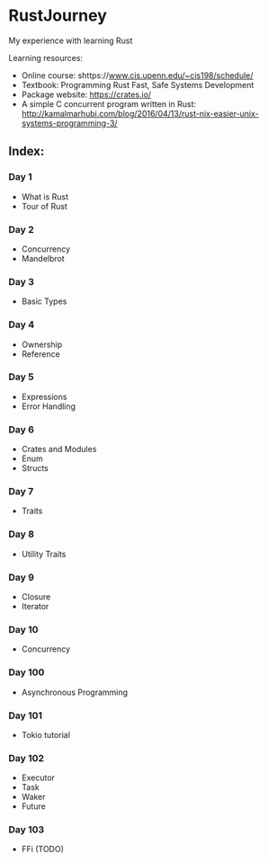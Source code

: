 # RustJourney

My experience with learning Rust

Learning resources:

- Online course: shttps://www.cis.upenn.edu/~cis198/schedule/
- Textbook: Programming Rust Fast, Safe Systems Development
- Package website: https://crates.io/
- A simple C concurrent program written in Rust: http://kamalmarhubi.com/blog/2016/04/13/rust-nix-easier-unix-systems-programming-3/

## Index:

### Day 1

- What is Rust
- Tour of Rust

### Day 2

- Concurrency
- Mandelbrot

### Day 3

- Basic Types

### Day 4

- Ownership
- Reference

### Day 5

- Expressions
- Error Handling

### Day 6

- Crates and Modules
- Enum
- Structs

### Day 7

- Traits

### Day 8

- Utility Traits

### Day 9

- Closure
- Iterator

### Day 10

- Concurrency

### Day 100

- Asynchronous Programming
  
### Day 101
- Tokio tutorial

### Day 102
- Executor
- Task
- Waker
- Future

### Day 103
- FFi (TODO)
